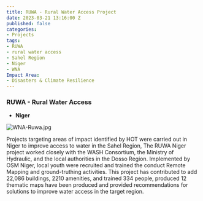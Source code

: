 ```yaml
---
title: RUWA - Rural Water Access Project
date: 2023-03-21 13:16:00 Z
published: false
categories:
- Projects
tags:
- RUWA
- rural water access
- Sahel Region
- Niger
- WNA
Impact Area:
- Disasters & Climate Resilience
---
```


### RUWA - Rural Water Access

* **Niger**

![WNA-Ruwa.jpg](/uploads/WNA-Ruwa.jpg)

Projects targeting areas of impact identified by HOT were carried out in Niger to improve access to water in the Sahel Region, The RUWA Niger project worked closely with the WASH Consortium, the Ministry of Hydraulic, and the local authorities in the Dosso Region. Implemented by OSM Niger, local youth were recruited and trained the conduct Remote Mapping and ground-truthing activities. This project has contributed to add 22,086 buildings,  2210 amenities, and trained 334 people, produced 12 thematic maps have been produced and provided recommendations for solutions to improve water access in the target region.